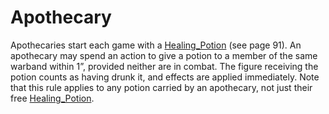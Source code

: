 # Apothecary
Apothecaries start each game with a [Healing_Potion](../equipment/Healing_Potion.md) (see page 91). An apothecary may spend an action to give a potion to a member of the same warband within 1”, provided neither are in combat. The figure receiving the potion counts as having drunk it, and effects are applied immediately. Note that this rule applies to any potion carried by an apothecary, not just their free [Healing_Potion](../equipment/Healing_Potion.md).